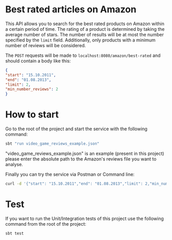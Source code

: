 # Best rated articles on Amazon

This API allows you to search for the best rated products on Amazon within a certain period of time.
The rating of a product is determined by taking the average number of stars.
The number of results will be at most the number specified by the `limit` field.
Additionally, only products with a minimum number of reviews will be considered.

The `POST` requests will be made to `localhost:8080/amazon/best-rated` and should contain a body like this:

```json
{
"start": "15.10.2011",
"end": "01.08.2013",
"limit": 2,
"min_number_reviews": 2
}
```

# How to start
Go to the root of the project and start the service with the following command: 

```bash
sbt "run video_game_reviews_example.json"
```

"video_game_reviews_example.json" is an example (present in this project) please enter the absolute path to the Amazon's reviews file you want to analyse.

Finally you can try the service via Postman or Command line:

```bash
curl -d '{"start": "15.10.2011","end": "01.08.2013","limit": 2,"min_number_reviews": 2}' localhost:8080/amazon/best-rated
```

# Test
If you want to run the Unit/Integration tests of this project use the following command from the root of the project:

```bash
sbt test
```

